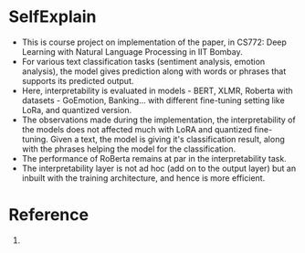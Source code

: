 # SelfExplain
- This is course project on implementation of the paper, in CS772: Deep Learning with Natural Language Processing in IIT Bombay.
- For various text classification tasks (sentiment analysis, emotion analysis), the model gives prediction along with words or phrases that supports its predicted output.
- Here, interpretability is evaluated in models - BERT, XLMR, Roberta with datasets - GoEmotion, Banking... with different fine-tuning setting like LoRa, and quantized version.
- The observations made during the implementation, the interpretability of the models does not affected much with LoRA and quantized fine-tuning. Given a text, the model is giving it's classification result, along with the phrases helping the model for the classification.
- The performance of RoBerta remains at par in the interpretability task.
- The interpretability layer is not ad hoc (add on to the output layer) but an inbuilt with the training architecture, and hence is more efficient.


# Reference
1. 

